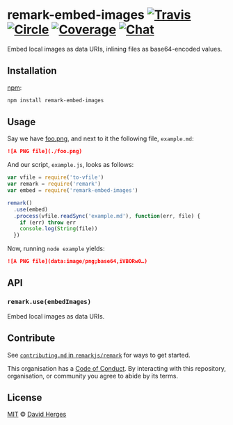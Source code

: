 # remark-embed-images [![Travis][badge-travis]][status-travis] [![Circle][badge-circle]][status-circle] [![Coverage][badge-coverage]][status-coverage] [![Chat][badge-chat]][chat]

Embed local images as data URIs, inlining files as base64-encoded values.

## Installation

[npm][]:

```bash
npm install remark-embed-images
```

## Usage

Say we have [foo.png][], and next to it the following file, `example.md`:

```markdown
![A PNG file](./foo.png)
```

And our script, `example.js`, looks as follows:

```javascript
var vfile = require('to-vfile')
var remark = require('remark')
var embed = require('remark-embed-images')

remark()
  .use(embed)
  .process(vfile.readSync('example.md'), function(err, file) {
    if (err) throw err
    console.log(String(file))
  })
```

Now, running `node example` yields:

```markdown
![A PNG file](data:image/png;base64,iVBORw0…)
```

## API

### `remark.use(embedImages)`

Embed local images as data URIs.

## Contribute

See [`contributing.md` in `remarkjs/remark`][contributing] for ways to get
started.

This organisation has a [Code of Conduct][coc].  By interacting with this
repository, organisation, or community you agree to abide by its terms.

## License

[MIT][license] © [David Herges][author]

<!-- Definitions -->

[badge-travis]: https://img.shields.io/travis/remarkjs/remark-embed-images.svg

[status-travis]: https://travis-ci.org/remarkjs/remark-embed-images

[badge-circle]: https://circleci.com/gh/remarkjs/remark-embed-images.svg?style=shield

[status-circle]: https://circleci.com/gh/remarkjs/remark-embed-images

[badge-coverage]: https://img.shields.io/codecov/c/github/remarkjs/remark-embed-images.svg

[status-coverage]: https://codecov.io/github/remarkjs/remark-embed-images

[badge-chat]: https://img.shields.io/gitter/room/remarkjs/Lobby.svg

[chat]: https://gitter.im/remarkjs/Lobby

[license]: license

[author]: https://spektrakel.de

[npm]: https://docs.npmjs.com/cli/install

[contributing]: https://github.com/remarkjs/remark/blob/master/contributing.md

[coc]: https://github.com/remarkjs/remark/blob/master/code-of-conduct.md

[foo.png]: test/fixtures/foo.png
